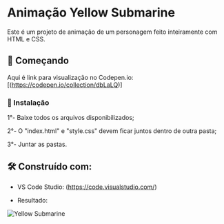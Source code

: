 # Animação Yellow Submarine

Este é um projeto de animação de um personagem feito inteiramente com HTML e CSS.

## 🚀 Começando

Aqui é link para visualização no Codepen.io: [(https://codepen.io/collection/dbLaLQ)]

### 🔧 Instalação

1°- Baixe todos os arquivos disponibilizados;

2°-  O "index.html" e "style.css" devem ficar juntos dentro de outra pasta;

3°-  Juntar as pastas.

## 🛠️ Construído com:

* VS Code Studio: (https://code.visualstudio.com/)

*   Resultado:

![Yellow Submarine](https://github.com/moscardini-carvalho/Yellow-Submarine/assets/162808430/2def1d74-25f2-4513-8a2c-5cd1368c920f)

